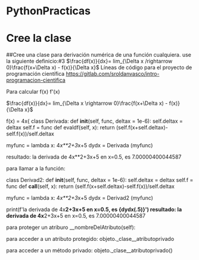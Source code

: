 # PythonPracticas

# Cree la clase
##Cree una clase para derivación numérica de una función cualquiera. use la siguiente definicio:#3
$\frac{df(x)}{dx}= lim_{\Delta x /rightarrow 0}\frac{f(x+\Delta x) - f(x)}{\Delta x}$
Líneas de código para el proyecto de programación científica 
https://gitlab.com/sroldanvasco/intro-programacion-cientifica

Para calcular f(x) 
              f'(x)

$\frac{df(x)}{dx}= lim_{\Delta x \rightarrow 0}\frac{f(x+\Delta x) - f(x)}{\Delta x}$


f(x) = 4x{
class Derivada:
    def __init__(self, func, deltax = 1e-6):
        self.deltax = deltax
        self.f = func
    def evaldf(self, x):
        return (self.f(x+self.deltax)-self.f(x))/self.deltax

myfunc = lambda x: 4*x**2+3*x+5
dydx = Derivada (myfunc)

resultado: la derivada de 4x**2+3x+5 en x=0.5, es  7.00000400044587

para llamar a la función:


class Derivad2:
    def __init__(self, func, deltax = 1e-6):
        self.deltax = deltax
        self.f = func
    def __call__(self, x):
        return (self.f(x+self.deltax)-self.f(x))/self.deltax

myfunc = lambda x: 4*x**2+3*x+5
dydx = Derivad2 (myfunc)

print(f'la derivada de 4x**2+3x+5 en x=0.5, es  {dydx(.5)}')
resultado: la derivada de 4x**2+3x+5 en x=0.5, es  7.00000400044587





para proteger un atriburo 
__nombreDelAtributo(self):

para acceder a un atributo protegido:
objeto._clase__atributoprivado

para acceder a un método privado:
objeto._clase__atributoprivado()
